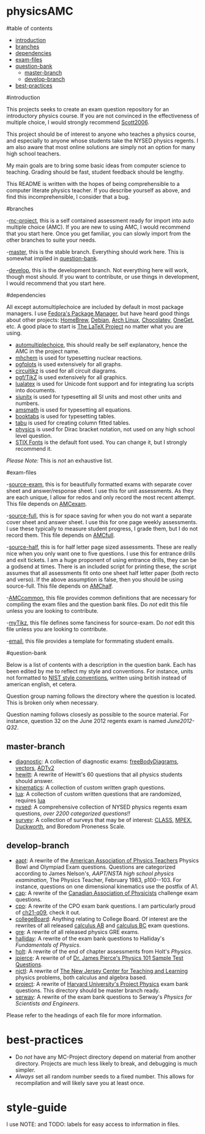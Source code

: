 
# physicsAMC

#table of contents
- [introduction](#introduction)
- [branches](#branches)
- [dependencies](#dependencies)
- [exam-files](#exam-files)
- [question-bank](#question-bank)
    - [master-branch](#master-branch)
    - [develop-branch](#develop-branch)
- [best-practices](#best-practices)


#introduction

This projects seeks to create an exam question repository for an introductory physics course.
If you are not convinced in the effectiveness of multiple choice,
    I would strongly recommend [Scott2006](http://dx.doi.org/10.1103/PhysRevSTPER.2.020102).

This project should be of interest to anyone who teaches a physics course,
    and especially to anyone whose students take the NYSED physics regents.
I am also aware that most online solutions are simply not an option for many high school teachers.

My main goals are to bring some basic ideas from computer science to teaching.
Grading should be fast, student feedback should be lengthy.

This README is written with the hopes of being comprehensible to a computer literate physics teacher.
If you describe yourself as above, and find this incomprehensible, I consider that a bug.

#branches

-[mc-project](https://github.com/jphafner/physicsAMC/tree/mc-project), this is a self contained assessment ready for import into auto multiple choice (AMC).
    If you are new to using AMC, I would recommend that you start here.
    Once you get familiar, you can slowly import from the other branches to suite your needs.

-[master](https://github.com/jphafner/physicsAMC/tree/master), this is the stable branch.
    Everything should work here.
    This is somewhat implied in [question-bank](#question-bank).

-[develop](https://github.com/jphafner/physicsAMC/tree/develop), this is the development branch.
    Not everything here will work, though most should.
    If you want to contribute, or use things in development, I would recommend that you start here.

#dependencies

All except automultiplechoice are included by default in most package managers.
I use [Fedora's Package Manager](https://fedoraproject.org), but have heard good things about other projects:
    [HomeBrew](http://brew.sh/), [Debian](http://debian.org), [Arch Linux](https://archlinux.org), [Chocolatey](https://chocolatey.org/), [OneGet](https://github.com/OneGet/oneget), etc.
A good place to start is [The LaTeX Project](https://www.latex-project.org/get/) no matter what you are using.

- [automultiplechoice](http://home.gna.org/auto-qcm/), this should really be self explanatory, hence the AMC in the project name.
- [mhchem](http://ctan.org/pkg/mhche) is used for typesetting nuclear reactions.
- [pgfplots](http://ctan.org/pkg/pgfplots) is used extensively for all graphs.
- [circuitikz](http://ctan.org/pkg/circuitikz) is used for all circuit diagrams.
- [pgf/TikZ](http://ctan.org/pkg/pgf) is used extensively for all graphics.
- [lualatex](http://luatex.org/) is used for Unicode font support and for integrating lua scripts into documents.
- [siunitx](http://ctan.org/pkg/siunitx) is used for typesetting all SI units and most other units and numbers.
- [amsmath](http://ctan.org/pkg/amsmath) is used for typesetting all equations.
- [booktabs](http://ctan.org/pkg/booktabs) is used for typesetting tables.
- [tabu](http://ctan.org/pkg/tabu) is used for creating column fitted tables.
- [physics](http://ctan.org/pkg/physics) is used for Dirac bracket notation,
    not used on any high school level question.
- [STIX Fonts](http://stixfonts.org) is the default font used.
    You can change it, but I strongly recommend it.

_Please Note:_ This is _not_ an exhaustive list.

#exam-files

-[source-exam](source-exam.tex), this is for beautifully formatted exams with separate cover sheet and answer/response sheet.
    I use this for unit assessments.
    As they are each unique, I allow for redos and only record the most recent attempt.
    This file depends on [AMCexam](AMCexam.sty).

-[source-full](source-full.tex), this is for space saving for when you do not want a separate cover sheet and answer sheet.
    I use this for one page weekly assessments.
    I use these typically to measure student progress,
        I grade them, but I do not record them.
    This file depends on [AMCfull](AMCfull.sty).

-[source-half](source-half.tex), this is for half letter page sized assessments.
    These are really nice when you only want one to five questions.
    I use this for entrance drills and exit tickets.
    I am a huge proponent of using entrance drills, they can be a godsend at times.
    There is an included script for printing these,
        the script assumes that all assessments fit onto one sheet half letter paper (both recto and verso).
    If the above assumption is false, then you should be using source-full.
    This file depends on [AMChalf](AMChalf.sty).

-[AMCcommon](AMCcommon.sty), this file provides common definitions that are necessary for compiling the exam files and the question bank files.
    Do _not_ edit this file unless you are looking to contribute.

-[myTikz](myTikz.sty), this file defines some fanciness for source-exam.
    Do _not_ edit this file unless you are looking to contribute.

-[email](email.txt), this file provides a template for formmating student emails.


#question-bank

Below is a list of contents with a description in the question bank.
Each has been edited by me to reflect my style and conventions.
For instance, units not formatted to [NIST style conventions](https://www.nist.gov/physical-measurement-laboratory/special-publication-811),
    written using british instead of american english, et cetera.

Question group naming follows the directory where the question is located.
This is broken only when necessary.

Question naming follows closesly as possible to the source material.
For instance, question 32 on the June 2012 regents exam is named _June2012-Q32_.

## master-branch

- [diagnostic](qbank/diagnostic/): A collection of diagnostic exams: [freeBodyDiagrams](http://dx.doi.org/10.1103/PhysRevSTPER.11.020137), [vectors](http://dx.doi.org/10.1103/PhysRevSTPER.11.020137), [ADTv2](http://solar.physics.montana.edu/aae/adt/)
- [hewitt](qbank/hewitt/): A rewrite of Hewitt's 60 questions that all physics students should answer.
- [kinematics](qbank/kinematics/): A collection of custom written graph questions.
- [lua](qbank/lua/): A collection of custom written questions that are randomized, requires [lua](http://www.lua.org)
- [nysed](qbank/nysed/): A comprehensive collection of NYSED physics regents exam questions, _over 2200 categorized questions!!_
- [survey](qbank/survey/): A collection of surveys that may be of interest:
    [CLASS](http://www.colorado.edu/sei/class/),
    [MPEX](http://serc.carleton.edu/NAGTWorkshops/assess/activities/MPEX.html),
    [Duckworth](https://sites.sas.upenn.edu/?q=duckworth/pages/educators-0),
    and Boredom Proneness Scale.

## develop-branch

- [aapt](qbank/aapt/): A rewrite of the [American Association of Physics Teachers](www.aapt.org) Physics Bowl and Olympiad Exam questions.
    Questions are categorized according to James Nelson's, _AAPT/NSTA high school physics examination_, The Physics Teacher, February 1983, p100--103.
    For instance, questions on one dimensional kinematics use the postfix of A1.
- [cap](qbank/cap/): A rewrite of the [Canadian Association of Physicists](www.cap.ca) challenge exam questions.
- [cpo](qbank/cpo/): A rewrite of the CPO exam bank questions.
    I am particularly proud of [ch21-q09](/qbank/cpo/ch21-mc.tex), check it out.
- [collegeBoard](qbank/collegeBoard/): Anything relating to College Board. 
    Of interest are the rewrites of all released [calculus AB](qbank/collegeBoard/calculusAB.tex) and [calculus BC](qbank/collegeBoard/calculusBC.tex) exam questions.
- [gre](qbank/gre/): A rewrite of all released physics GRE exams.
- [halliday](/qbank/halliday/): A rewrite of the exam bank questions to Halliday's _Fundamentals of Physics_.
- [holt](/qbank/holt/): A rewrite of the end of chapter assessments from Holt's _Physics_.
- [jpierce](/qbank/jpierce/): A rewrite of of [Dr. James Pierce's Physics 101 Sample Test Questions](http://mavdisk.mnsu.edu/jpierce/courses/p101/questions.html).
- [njctl](/qbank/njctl/): A rewrite of [The New Jersey Center for Teaching and Learning](https://njctl.org/courses/science/) physics problems, both calculus and algebra based.
- [project](/qbank/project/): A rewrite of [Harvard University's Project Physics](https://archive.org/details/projectphysicscollection) exam bank questions.
    This directory should be master branch ready.
- [serway](/qbank/serway/): A rewrite of the exam bank questions to Serway's _Physics for Scientists and Engineers_.

Please refer to the headings of each file for more information.

# best-practices

- Do _not_ have any MC-Project directory depend on material from another directory.
    Projects are much less likely to break, and debugging is much simpler.
- _Always_ set all random number seeds to a fixed number.
    This allows for recompilation and will likely save you at least once.
    

# style-guide

I use NOTE: and TODO: labels for easy access to information in files.


